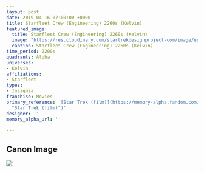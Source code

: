 ```yaml
---
layout: post
date: 2019-04-16 07:00:00 +0000
title: Starfleet Crew (Engineering) 2260s (Kelvin)
featured_image:
  title: Starfleet Crew (Engineering) 2260s (Kelvin)
  image: "https://res.cloudinary.com/startrekdesignproject-com/image/upload/v1555439911/StarfleetCrewEngineering2260sKelvin.png"
  caption: Starfleet Crew (Engineering) 2260s (Kelvin)
time_period: 2200s
quadrants: Alpha
universes:
- Kelvin
affiliations:
- Starfleet
types:
- Insignia
franchise: Movies
primary_reference: '[Star Trek (film)](https://memory-alpha.fandom.com/wiki/Star_Trek_(film)
  "Star Trek (film)")'
designer: ''
memory_alpha_url: ''

---
```

## Canon Image

![](https://res.cloudinary.com/startrekdesignproject-com/image/upload/v1555439414/StarfleetCrewEngineering2260sKelvin1.jpg)